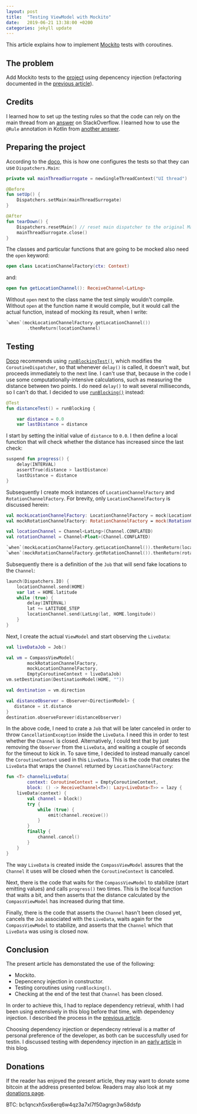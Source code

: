 ```yaml
---
layout: post
title:  "Testing ViewModel with Mockito"
date:   2019-06-21 13:38:00 +0200
categories: jekyll update
---
```


This article explains how to implement [Mockito] tests with coroutines.

## The problem

Add Mockito tests to the [project][compass] using depencency injection (refactoring documented in the [previous article][previously]).

## Credits

I learned how to set up the testing rules so that the code can rely on the main thread from an [answer][stackoverflow1] on StackOverflow. I learned how to use the `@Rule` annotation in Kotlin from [another answer][stackoverflow2].

## Preparing the project

According to the [doco][dispatchers], this is how one configures the tests so that they can use `Dispatchers.Main`:

```kotlin
private val mainThreadSurrogate = newSingleThreadContext("UI thread")

@Before
fun setUp() {
    Dispatchers.setMain(mainThreadSurrogate)
}

@After
fun tearDown() {
    Dispatchers.resetMain() // reset main dispatcher to the original Main dispatcher
    mainThreadSurrogate.close()
}
```

The classes and particular functions that are going to be mocked also need the `open` keyword:

```kotlin
open class LocationChannelFactory(ctx: Context)
```

and:

```kotlin
open fun getLocationChannel(): ReceiveChannel<LatLng>
```

Without `open` next to the class name the test simply wouldn't compile. Without `open` at the function name it would compile, but it would call the actual function, instead of mocking its result, when I write:

```kotlin
`when`(mockLocationChannelFactory.getLocationChannel())
        .thenReturn(locationChannel)
```

## Testing

[Doco] recommends using [`runBlockingTest()`][runblockingtest], which modifies the `CoroutineDispatcher`, so that whenever `delay()` is called, it doesn't wait, but proceeds immediately to the next line. I can't use that, because in the code I use some computationally-intensive calculations, such as measuring the distance between two points. I do need `delay()` to wait several milliseconds, so I can't do that. I decided to use [`runBlocking()`][runblocking] instead:

```kotlin
@Test
fun distanceTest() = runBlocking {

    var distance = 0.0
    var lastDistance = distance
```

I start by setting the initial value of `distance` to `0.0`. I then define a local function that will check whether the distance has increased since the last check:

```kotlin
suspend fun progress() {
    delay(INTERVAL)
    assertTrue(distance > lastDistance)
    lastDistance = distance
}
```

Subsequently I create mock instances of `LocationChannelFactory` and `RotationChannelFactory`. For brevity, only `LocationChannelFactory` is discussed herein:

```kotlin
val mockLocationChannelFactory: LocationChannelFactory = mock(LocationChannelFactory::class.java)
val mockRotationChannelFactory: RotationChannelFactory = mock(RotationChannelFactory::class.java)

val locationChannel = Channel<LatLng>(Channel.CONFLATED)
val rotationChannel = Channel<Float>(Channel.CONFLATED)

`when`(mockLocationChannelFactory.getLocationChannel()).thenReturn(locationChannel)
`when`(mockRotationChannelFactory.getRotationChannel()).thenReturn(rotationChannel)
```

Subsequently there is a definition of the `Job` that will send fake locations to the `Channel`:

```kotlin
launch(Dispatchers.IO) {
    locationChannel.send(HOME)
    var lat = HOME.latitude
    while (true) {
        delay(INTERVAL)
        lat += LATITUDE_STEP
        locationChannel.send(LatLng(lat, HOME.longitude))
    }
}
```

Next, I create the actual `ViewModel` and start observing the `LiveData`:

```kotlin
val liveDataJob = Job()

val vm = CompassViewModel(
        mockRotationChannelFactory,
        mockLocationChannelFactory,
        EmptyCoroutineContext + liveDataJob)
vm.setDestination(DestinationModel(HOME, ""))

val destination = vm.direction

val distanceObserver = Observer<DirectionModel> {
   distance = it.distance
}
destination.observeForever(distanceObserver)
```

In the above code, I need to crate a `Job` that will be later canceled in order to throw `CancellationException` inside the `LiveData`. I need this in order to test whether the `Channel` is closed. Alternatively, I could test that by just removing the `Observer` from the `LiveData`, and waiting a couple of seconds for the timeout to kick in. To save time, I decided to instead manually cancel the `CoroutineContext` used in this `LiveData`. This is the code that creates the `LiveData` that wraps the `Channel` returned by `LocationChannelFactory`:

```kotlin
fun <T> channelLiveData(
        context: CoroutineContext = EmptyCoroutineContext,
        block: () -> ReceiveChannel<T>): Lazy<LiveData<T>> = lazy {
    liveData(context) {
        val channel = block()
        try {
            while (true) {
                emit(channel.receive())
            }
        }
        finally {
            channel.cancel()
        }
    }
}
```

The way `LiveData` is created inside the `CompassViewModel` assures that the `Channel` it uses will be closed when the `CoroutineContext` is canceled.

Next, there is the code that waits for the `CompassViewModel` to stabilize (start emitting values) and calls `progress()` two times. This is the local function that waits a bit, and then asserts that the distance calculated by the `CompassViewModel` has increased during that time.

Finally, there is the code that asserts the `Channel` hasn't been closed yet, cancels the `Job` associated with the `LiveData`, waits again for the `CompassViewModel` to stabilize, and asserts that the `Channel` which that `LiveData` was using is closed now.

## Conclusion

The present article has demonstated the use of the following:

* Mockito.
* Depencency injection in constructor.
* Testing coroutines using `runBlocking()`.
* Checking at the end of the test that `Channel` has been closed.

In order to achieve this, I had to replace dependency retrieval, whith I had been using extensively in this blog before that time, with dependency injection. I described the process in the [previous article][previously].

Choosing dependency injection or dependecny retrieval is a matter of personal preference of the developer, as both can be successfully used for testin. I discussed testing with dependency injection in an [early article][testing] in this blog.

## Donations

If the reader has enjoyed the present article, they may want to donate some bitcoin at the address presented below. Readers may also look at my [donations page][donate].

BTC: bc1qncxh5xs6erq6w4qz3a7xl7f50agrgn3w58dsfp

[mockito]: https://site.mockito.org/
[compass]: https://github.com/syrop/Compass
[previously]: https://syrop.github.io/jekyll/update/2019/06/20/dependency-injection.html
[stackoverflow1]: https://stackoverflow.com/a/49840604/10821419
[stackoverflow2]: https://stackoverflow.com/a/32827600/10821419
[dispatchers]: https://github.com/Kotlin/kotlinx.coroutines/tree/master/kotlinx-coroutines-test
[doco]: https://github.com/Kotlin/kotlinx.coroutines/tree/master/kotlinx-coroutines-test
[runblockingtest]: https://kotlin.github.io/kotlinx.coroutines/kotlinx-coroutines-test/kotlinx.coroutines.test/run-blocking-test.html
[runblocking]: https://kotlin.github.io/kotlinx.coroutines/kotlinx-coroutines-core/kotlinx.coroutines/run-blocking.html
[testing]: https://syrop.github.io/jekyll/update/2018/12/25/testing-with-dependency-retrieval.html
[donate]: https://syrop.github.io/donate/

